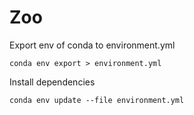 # Zoo
Export env of conda to environment.yml
```shell
conda env export > environment.yml
```
Install dependencies
```shell
conda env update --file environment.yml
```